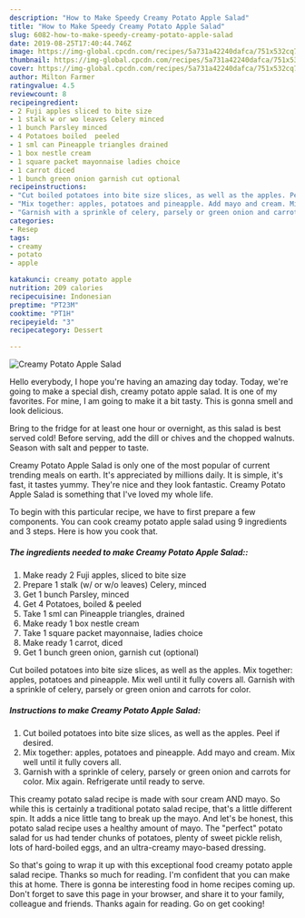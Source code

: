 ```yaml
---
description: "How to Make Speedy Creamy Potato Apple Salad"
title: "How to Make Speedy Creamy Potato Apple Salad"
slug: 6082-how-to-make-speedy-creamy-potato-apple-salad
date: 2019-08-25T17:40:44.746Z
image: https://img-global.cpcdn.com/recipes/5a731a42240dafca/751x532cq70/creamy-potato-apple-salad-recipe-main-photo.jpg
thumbnail: https://img-global.cpcdn.com/recipes/5a731a42240dafca/751x532cq70/creamy-potato-apple-salad-recipe-main-photo.jpg
cover: https://img-global.cpcdn.com/recipes/5a731a42240dafca/751x532cq70/creamy-potato-apple-salad-recipe-main-photo.jpg
author: Milton Farmer
ratingvalue: 4.5
reviewcount: 8
recipeingredient:
- 2 Fuji apples sliced to bite size
- 1 stalk w or wo leaves Celery minced
- 1 bunch Parsley minced
- 4 Potatoes boiled  peeled
- 1 sml can Pineapple triangles drained
- 1 box nestle cream
- 1 square packet mayonnaise ladies choice
- 1 carrot diced
- 1 bunch green onion garnish cut optional
recipeinstructions:
- "Cut boiled potatoes into bite size slices, as well as the apples. Peel if desired."
- "Mix together: apples, potatoes and pineapple. Add mayo and cream. Mix well until it fully covers all."
- "Garnish with a sprinkle of celery, parsely or green onion and carrots for color. Mix again. Refrigerate until ready to serve."
categories:
- Resep
tags:
- creamy
- potato
- apple

katakunci: creamy potato apple
nutrition: 209 calories
recipecuisine: Indonesian
preptime: "PT23M"
cooktime: "PT1H"
recipeyield: "3"
recipecategory: Dessert

---
```



![Creamy Potato Apple Salad](https://img-global.cpcdn.com/recipes/5a731a42240dafca/751x532cq70/creamy-potato-apple-salad-recipe-main-photo.jpg)

Hello everybody, I hope you're having an amazing day today. Today, we're going to make a special dish, creamy potato apple salad. It is one of my favorites. For mine, I am going to make it a bit tasty. This is gonna smell and look delicious.

Bring to the fridge for at least one hour or overnight, as this salad is best served cold! Before serving, add the dill or chives and the chopped walnuts. Season with salt and pepper to taste.

Creamy Potato Apple Salad is only one of the most popular of current trending meals on earth. It's appreciated by millions daily. It is simple, it's fast, it tastes yummy. They're nice and they look fantastic. Creamy Potato Apple Salad is something that I've loved my whole life.


To begin with this particular recipe, we have to first prepare a few components. You can cook creamy potato apple salad using 9 ingredients and 3 steps. Here is how you cook that.

##### The ingredients needed to make Creamy Potato Apple Salad::

1. Make ready 2 Fuji apples, sliced to bite size
1. Prepare 1 stalk (w/ or w/o leaves) Celery, minced
1. Get 1 bunch Parsley, minced
1. Get 4 Potatoes, boiled &amp; peeled
1. Take 1 sml can Pineapple triangles, drained
1. Make ready 1 box nestle cream
1. Take 1 square packet mayonnaise, ladies choice
1. Make ready 1 carrot, diced
1. Get 1 bunch green onion, garnish cut (optional)


Cut boiled potatoes into bite size slices, as well as the apples. Mix together: apples, potatoes and pineapple. Mix well until it fully covers all. Garnish with a sprinkle of celery, parsely or green onion and carrots for color. 

##### Instructions to make Creamy Potato Apple Salad:

1. Cut boiled potatoes into bite size slices, as well as the apples. Peel if desired.
1. Mix together: apples, potatoes and pineapple. Add mayo and cream. Mix well until it fully covers all.
1. Garnish with a sprinkle of celery, parsely or green onion and carrots for color. Mix again. Refrigerate until ready to serve.


This creamy potato salad recipe is made with sour cream AND mayo. So while this is certainly a traditional potato salad recipe, that&#39;s a little different spin. It adds a nice little tang to break up the mayo. And let&#39;s be honest, this potato salad recipe uses a healthy amount of mayo. The &#34;perfect&#34; potato salad for us had tender chunks of potatoes, plenty of sweet pickle relish, lots of hard-boiled eggs, and an ultra-creamy mayo-based dressing. 

So that's going to wrap it up with this exceptional food creamy potato apple salad recipe. Thanks so much for reading. I'm confident that you can make this at home. There is gonna be interesting food in home recipes coming up. Don't forget to save this page in your browser, and share it to your family, colleague and friends. Thanks again for reading. Go on get cooking!
